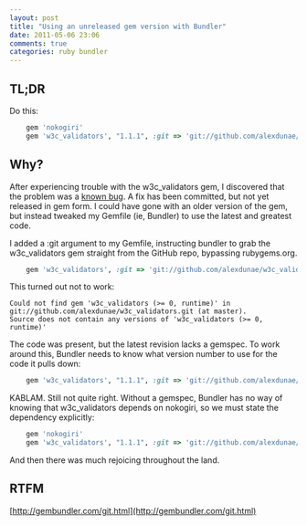 ```yaml
---
layout: post
title: "Using an unreleased gem version with Bundler"
date: 2011-05-06 23:06
comments: true
categories: ruby bundler
---
```

## TL;DR

Do this:

``` ruby
    gem 'nokogiri'
    gem 'w3c_validators', "1.1.1", :git => 'git://github.com/alexdunae/w3c_validators.git'
```
<!--more-->
## Why?

After experiencing trouble with the w3c_validators gem, I discovered that the problem was a [known bug](https://github.com/alexdunae/w3c_validators/issues/3).  A fix has been committed, but not yet released in gem form.  I could have gone with an older version of the gem, but instead tweaked my Gemfile (ie, Bundler) to use the latest and greatest code.

I added a :git argument to my Gemfile, instructing bundler to grab the w3c_validators gem straight from the GitHub repo, bypassing rubygems.org.

``` ruby
    gem 'w3c_validators', :git => 'git://github.com/alexdunae/w3c_validators.git'
```

This turned out not to work:

    Could not find gem 'w3c_validators (>= 0, runtime)' in 
    git://github.com/alexdunae/w3c_validators.git (at master).
    Source does not contain any versions of 'w3c_validators (>= 0, runtime)'

The code was present, but the latest revision lacks a gemspec.  To work around this, Bundler needs to know what version number to use for the code it pulls down:

``` ruby
    gem 'w3c_validators', "1.1.1", :git => 'git://github.com/alexdunae/w3c_validators.git'
```

KABLAM.  Still not quite right.  Without a gemspec, Bundler has no way of knowing that w3c_validators depends on nokogiri, so we must state the dependency explicitly:

``` ruby
    gem 'nokogiri'
    gem 'w3c_validators', "1.1.1", :git => 'git://github.com/alexdunae/w3c_validators.git'
```

And then there was much rejoicing throughout the land.

## RTFM

[http://gembundler.com/git.html](http://gembundler.com/git.html)


